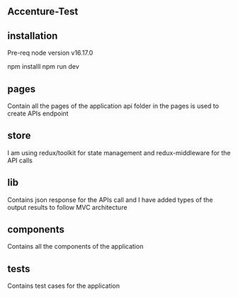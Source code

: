 ## Accenture-Test

## installation
Pre-req node version v16.17.0

npm installl
npm run dev

## pages
Contain all the pages of the application
api folder in the pages is used to create APIs endpoint

## store
I am using redux/toolkit for state management and redux-middleware for the API calls

## lib 
Contains json response for the APIs call and I have added types of the output results to follow MVC architecture

## components
Contains all the components of the application

## tests
Contains test cases for the application

